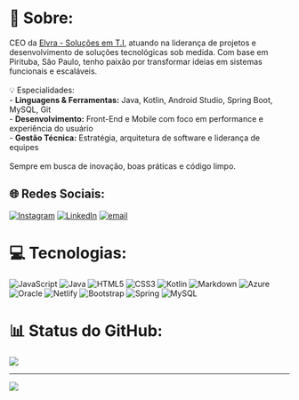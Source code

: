 # 🚀 Sobre:
CEO da [Elvra - Soluções em T.I](http://www.elvrati.com.br), atuando na liderança de projetos e desenvolvimento de soluções tecnológicas sob medida. Com base em Pirituba, São Paulo, tenho paixão por transformar ideias em sistemas funcionais e escaláveis.<br><br>💡 Especialidades:<br>- **Linguagens & Ferramentas:** Java, Kotlin, Android Studio, Spring Boot, MySQL, Git<br>- **Desenvolvimento:** Front-End e Mobile com foco em performance e experiência do usuário<br>- **Gestão Técnica:** Estratégia, arquitetura de software e liderança de equipes<br><br>Sempre em busca de inovação, boas práticas e código limpo.<br>


## 🌐 Redes Sociais:
[![Instagram](https://img.shields.io/badge/Instagram-%23E4405F.svg?logo=Instagram&logoColor=white)](https://instagram.com/gondek__) [![LinkedIn](https://img.shields.io/badge/LinkedIn-%230077B5.svg?logo=linkedin&logoColor=white)](https://www.linkedin.com/in/andr%C3%A9-mendes-17279b339/) [![email](https://img.shields.io/badge/Email-D14836?logo=gmail&logoColor=white)](mailto:andregondek@elvrati.com.br) 

# 💻 Tecnologias:
![JavaScript](https://img.shields.io/badge/javascript-%23323330.svg?style=flat&logo=javascript&logoColor=%23F7DF1E) ![Java](https://img.shields.io/badge/java-%23ED8B00.svg?style=flat&logo=openjdk&logoColor=white) ![HTML5](https://img.shields.io/badge/html5-%23E34F26.svg?style=flat&logo=html5&logoColor=white) ![CSS3](https://img.shields.io/badge/css3-%231572B6.svg?style=flat&logo=css3&logoColor=white) ![Kotlin](https://img.shields.io/badge/kotlin-%237F52FF.svg?style=flat&logo=kotlin&logoColor=white) ![Markdown](https://img.shields.io/badge/markdown-%23000000.svg?style=flat&logo=markdown&logoColor=white) ![Azure](https://img.shields.io/badge/azure-%230072C6.svg?style=flat&logo=microsoftazure&logoColor=white) ![Oracle](https://img.shields.io/badge/Oracle-F80000?style=flat&logo=oracle&logoColor=white) ![Netlify](https://img.shields.io/badge/netlify-%23000000.svg?style=flat&logo=netlify&logoColor=#00C7B7) ![Bootstrap](https://img.shields.io/badge/bootstrap-%238511FA.svg?style=flat&logo=bootstrap&logoColor=white) ![Spring](https://img.shields.io/badge/spring-%236DB33F.svg?style=flat&logo=spring&logoColor=white) ![MySQL](https://img.shields.io/badge/mysql-4479A1.svg?style=flat&logo=mysql&logoColor=white)
# 📊 Status do GitHub:
![](https://github-readme-stats.vercel.app/api/top-langs/?username=andre0gondek&theme=shadow_red&hide_border=false&include_all_commits=true&count_private=true&layout=compact)

---
[![](https://visitcount.itsvg.in/api?id=andre0gondek&icon=3&color=4)](https://visitcount.itsvg.in)
